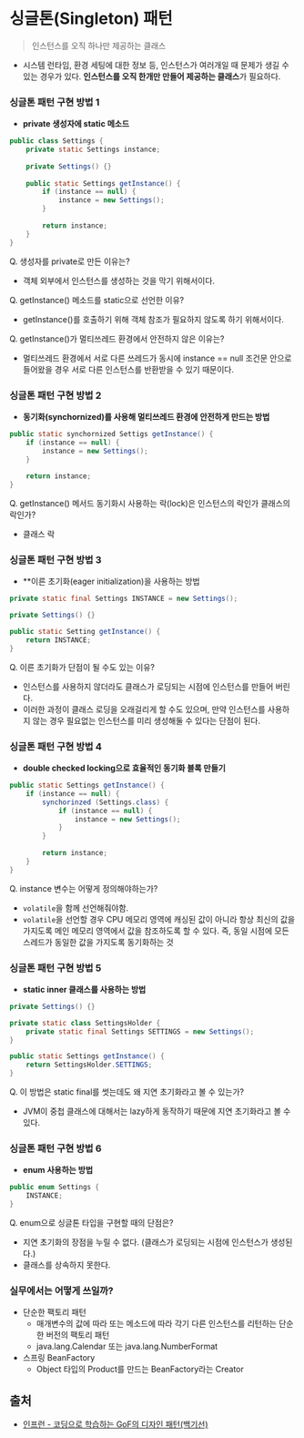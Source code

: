 # 싱글톤(Singleton) 패턴
> 인스턴스를 오직 하나만 제공하는 클래스

- 시스템 런타임, 환경 세팅에 대한 정보 등, 인스턴스가 여러개일 때 문제가 생길 수 있는 경우가 있다. **인스턴스를 오직 한개만 만들어 제공하는 클래스**가 필요하다.

### 싱글톤 패턴 구현 방법 1
- **private 생성자에 static 메소드**
```java
public class Settings {
    private static Settings instance;
    
    private Settings() {}
    
    public static Settings getInstance() {
        if (instance == null) {
            instance = new Settings();
        }
        
        return instance;
    }
}
```

Q. 생성자를 private로 만든 이유는?<br/>
- 객체 외부에서 인스턴스를 생성하는 것을 막기 위해서이다.<br/>

Q. getInstance() 메소드를 static으로 선언한 이유?<br/>
- getInstance()를 호출하기 위해 객체 참조가 필요하지 않도록 하기 위해서이다.<br/>

Q. getInstance()가 멀티쓰레드 환경에서 안전하지 않은 이유는?<br/>
- 멀티쓰레드 환경에서 서로 다른 쓰레드가 동시에 instance == null 조건문 안으로 들어왔을 경우 서로 다른 인스턴스를 반환받을 수 있기 때문이다.

### 싱글톤 패턴 구현 방법 2
- **동기화(synchornized)를 사용해 멀티쓰레드 환경에 안전하게 만드는 방법**
```java
public static synchornized Settigs getInstance() {
    if (instance == null) {
        instance = new Settings();
    }
    
    return instance;
}
```

Q. getInstance() 메서드 동기화시 사용하는 락(lock)은 인스턴스의 락인가 클래스의 락인가?
- 클래스 락


### 싱글톤 패턴 구현 방법 3
- **이른 초기화(eager initialization)을 사용하는 방법
```java
private static final Settings INSTANCE = new Settings();

private Settings() {}

public static Setting getInstance() {
    return INSTANCE;
}
```

Q. 이른 초기화가 단점이 될 수도 있는 이유?<br/>
- 인스턴스를 사용하지 않더라도 클래스가 로딩되는 시점에 인스턴스를 만들어 버린다.
- 이러한 과정이 클래스 로딩을 오래걸리게 할 수도 있으며, 만약 인스턴스를 사용하지 않는 경우 필요없는 인스턴스를 미리 생성해둘 수 있다는 단점이 된다.

### 싱글톤 패턴 구현 방법 4
- **double checked locking으로 효율적인 동기화 블록 만들기**
```java
public static Settings getInstance() {
    if (instance == null) {
        synchorinzed (Settings.class) {
            if (instance == null) {
                instance = new Settings();
            }
        }
        
        return instance;
    }
}
```

Q. instance 변수는 어떻게 정의해야하는가?
- `volatile`을 함께 선언해줘야함.
- `volatile`을 선언할 경우 CPU 메모리 영역에 캐싱된 값이 아니라 항상 최신의 값을 가지도록 메인 메모리 영역에서 값을 참조하도록 할 수 있다. 즉, 동일 시점에 모든 스레드가 동일한 값을 가지도록 동기화하는 것

### 싱글톤 패턴 구현 방법 5
- **static inner 클래스를 사용하는 방법**
```java
private Settings() {}

private static class SettingsHolder {
    private static final Settings SETTINGS = new Settings();
}

public static Settings getInstance() {
    return SettingsHolder.SETTINGS;
}
```

Q. 이 방법은 static final를 썻는데도 왜 지연 초기화라고 볼 수 있는가?
- JVM이 중첩 클래스에 대해서는 lazy하게 동작하기 때문에 지연 초기화라고 볼 수 있다.


### 싱글톤 패턴 구현 방법 6
- **enum 사용하는 방법**
```java
public enum Settings {
    INSTANCE;
}
```

Q. enum으로 싱글톤 타입을 구현할 때의 단점은?
- 지연 초기화의 장점을 누릴 수 없다. (클래스가 로딩되는 시점에 인스턴스가 생성된다.)
- 클래스를 상속하지 못한다.

### 실무에서는 어떻게 쓰일까?
- 단순한 팩토리 패턴
  - 매개변수의 값에 따라 또는 메소드에 따라 각기 다른 인스턴스를 리턴하는 단순한 버전의 팩토리 패턴
  - java.lang.Calendar 또는 java.lang.NumberFormat
- 스프링 BeanFactory
  - Object 타입의 Product를 만드는 BeanFactory라는 Creator


## 출처
- [인프런 - 코딩으로 학습하는 GoF의 디자인 패턴(백기선)](https://www.inflearn.com/course/%EB%94%94%EC%9E%90%EC%9D%B8-%ED%8C%A8%ED%84%B4/)

